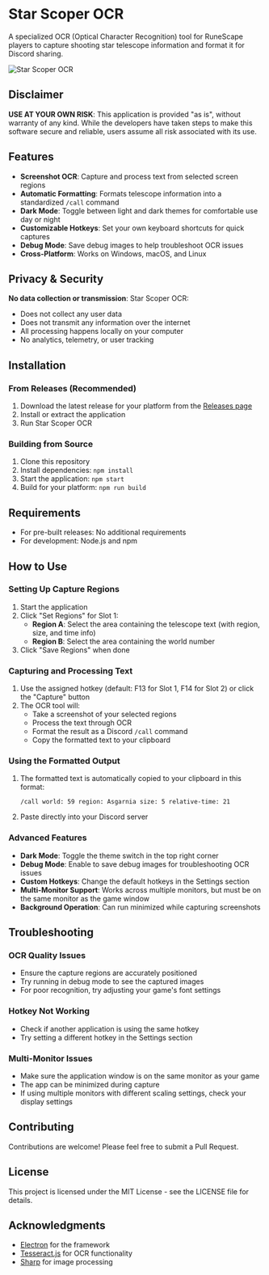 # Star Scoper OCR

A specialized OCR (Optical Character Recognition) tool for RuneScape players to capture shooting star telescope information and format it for Discord sharing.

![Star Scoper OCR](build/screenshot.png)

## Disclaimer

**USE AT YOUR OWN RISK**: This application is provided "as is", without warranty of any kind. While the developers have taken steps to make this software secure and reliable, users assume all risk associated with its use.

## Features

- **Screenshot OCR**: Capture and process text from selected screen regions
- **Automatic Formatting**: Formats telescope information into a standardized `/call` command
- **Dark Mode**: Toggle between light and dark themes for comfortable use day or night
- **Customizable Hotkeys**: Set your own keyboard shortcuts for quick captures
- **Debug Mode**: Save debug images to help troubleshoot OCR issues
- **Cross-Platform**: Works on Windows, macOS, and Linux

## Privacy & Security

**No data collection or transmission**: Star Scoper OCR:

- Does not collect any user data
- Does not transmit any information over the internet
- All processing happens locally on your computer
- No analytics, telemetry, or user tracking

## Installation

### From Releases (Recommended)

1. Download the latest release for your platform from the [Releases page](https://github.com/yourusername/Star-Scoper-OCR/releases)
2. Install or extract the application
3. Run Star Scoper OCR

### Building from Source

1. Clone this repository
2. Install dependencies: `npm install`
3. Start the application: `npm start`
4. Build for your platform: `npm run build`

## Requirements

- For pre-built releases: No additional requirements
- For development: Node.js and npm

## How to Use

### Setting Up Capture Regions

1. Start the application
2. Click "Set Regions" for Slot 1:
   - **Region A**: Select the area containing the telescope text (with region, size, and time info)
   - **Region B**: Select the area containing the world number
3. Click "Save Regions" when done

### Capturing and Processing Text

1. Use the assigned hotkey (default: F13 for Slot 1, F14 for Slot 2) or click the "Capture" button
2. The OCR tool will:
   - Take a screenshot of your selected regions
   - Process the text through OCR
   - Format the result as a Discord `/call` command
   - Copy the formatted text to your clipboard

### Using the Formatted Output

1. The formatted text is automatically copied to your clipboard in this format:
   ```
   /call world: 59 region: Asgarnia size: 5 relative-time: 21
   ```
2. Paste directly into your Discord server

### Advanced Features

- **Dark Mode**: Toggle the theme switch in the top right corner
- **Debug Mode**: Enable to save debug images for troubleshooting OCR issues
- **Custom Hotkeys**: Change the default hotkeys in the Settings section
- **Multi-Monitor Support**: Works across multiple monitors, but must be on the same monitor as the game window
- **Background Operation**: Can run minimized while capturing screenshots

## Troubleshooting

### OCR Quality Issues

- Ensure the capture regions are accurately positioned
- Try running in debug mode to see the captured images
- For poor recognition, try adjusting your game's font settings

### Hotkey Not Working

- Check if another application is using the same hotkey
- Try setting a different hotkey in the Settings section

### Multi-Monitor Issues

- Make sure the application window is on the same monitor as your game
- The app can be minimized during capture
- If using multiple monitors with different scaling settings, check your display settings

## Contributing

Contributions are welcome! Please feel free to submit a Pull Request.

## License

This project is licensed under the MIT License - see the LICENSE file for details.

## Acknowledgments

- [Electron](https://www.electronjs.org/) for the framework
- [Tesseract.js](https://tesseract.projectnaptha.com/) for OCR functionality
- [Sharp](https://sharp.pixelplumbing.com/) for image processing
